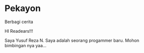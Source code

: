 # Pekayon
Berbagi cerita 

HI Readears!!!

Saya Yusuf Reza N. Saya adalah seorang progammer baru. Mohon bimbingan nya yaa...
